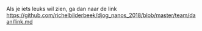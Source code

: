 Als je iets leuks wil zien, ga dan naar de link https://github.com/richelbilderbeek/djog_nanos_2018/blob/master/team/daan/link.md